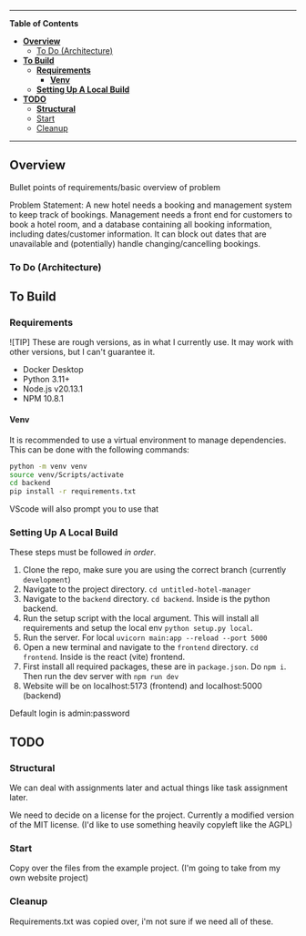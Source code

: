 ---------------------------------------------------------------------------------------------------------------------------------------------------
**Table of Contents**

- [**Overview**](#overview)
  - [To Do (Architecture)](#to-do-architecture)
- [**To Build**](#to-build)
  - [**Requirements**](#requirements)
    - [**Venv**](#venv)
  - [**Setting Up A Local Build**](#setting-up-a-local-build)
- [**TODO**](#todo)
  - [**Structural**](#structural)
  - [Start](#start)
  - [Cleanup](#cleanup)

---------------------------------------------------------------------------------------------------------------------------------------------------

## **Overview**<a name="overview"></a>

Bullet points of requirements/basic overview of problem

Problem Statement: 
A new hotel needs a booking and management system to keep track of bookings. Management needs a front end for customers to book a hotel room, and a database containing all booking information, including dates/customer information. It can block out dates that are unavailable and (potentially) handle changing/cancelling bookings.

### To Do (Architecture)

## **To Build**<a name="to-build"></a>

### **Requirements**<a name="requirements"></a>

![TIP] These are rough versions, as in what I currently use. It may work with other versions, but I can't guarantee it.

- Docker Desktop
- Python 3.11+
- Node.js v20.13.1
- NPM 10.8.1

#### **Venv**

It is recommended to use a virtual environment to manage dependencies. This can be done with the following commands:

```bash
python -m venv venv
source venv/Scripts/activate
cd backend
pip install -r requirements.txt
```

VScode will also prompt you to use that

### **Setting Up A Local Build**<a name="setting-up-a-local-build"></a>

These steps must be followed _in order_.

1. Clone the repo, make sure you are using the correct branch (currently `development`)
2. Navigate to the project directory. `cd untitled-hotel-manager`
3. Navigate to the `backend` directory. `cd backend`. Inside is the python backend.
4. Run the setup script with the local argument. This will install all requirements and setup the local env `python setup.py local`.
5. Run the server. For local `uvicorn main:app --reload --port 5000`
6. Open a new terminal and navigate to the `frontend` directory. `cd frontend`. Inside is the react (vite) frontend.
7. First install all required packages, these are in `package.json`. Do `npm i`. Then run the dev server with `npm run dev`
8. Website will be on localhost:5173 (frontend) and localhost:5000 (backend)

Default login is admin:password

## **TODO**<a name="todo"></a>

### **Structural**<a name="structural"></a>

We can deal with assignments later and actual things like task assignment later.

We need to decide on a license for the project. Currently a modified version of the MIT license. (I'd like to use something heavily copyleft like the AGPL)

### Start<a name="start"></a>

Copy over the files from the example project. (I'm going to take from my own website project)

### Cleanup<a name="cleanup"></a>

Requirements.txt was copied over, i'm not sure if we need all of these.

